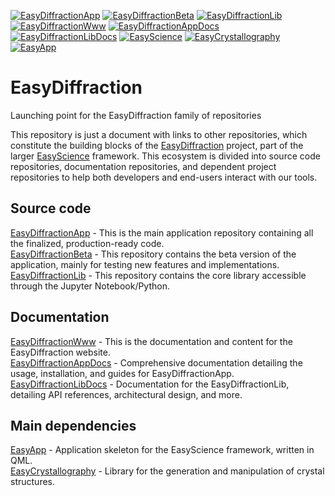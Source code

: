 [101]: https://img.shields.io/badge/App-blue?style=flat-square
[901]: https://github.com/easyscience/easyDiffractionApp
[102]: https://img.shields.io/badge/Beta-blue?style=flat-square
[902]: https://github.com/easyscience/EasyDiffractionBeta
[103]: https://img.shields.io/badge/Lib-blue?style=flat-square
[903]: https://github.com/easyscience/EasyDiffractionLib
[104]: https://img.shields.io/badge/Www-olive?style=flat-square
[904]: https://github.com/easyscience/EasyDiffractionWww
[105]: https://img.shields.io/badge/App_Docs-olive?style=flat-square
[905]: https://github.com/easyscience/EasyDiffractionAppDocs
[106]: https://img.shields.io/badge/Lib_Docs-olive?style=flat-square
[906]: https://github.com/easyscience/EasyDiffractionLibDocs
[107]: https://img.shields.io/badge/EasyScience-sienna?style=flat-square
[907]: https://github.com/easyscience/EasyScience
[108]: https://img.shields.io/badge/EasyCrystallography-sienna?style=flat-square
[908]: https://github.com/easyscience/easyCrystallography
[109]: https://img.shields.io/badge/EasyApp-sienna?style=flat-square
[909]: https://github.com/easyscience/easyApp

[![EasyDiffractionApp][101]][901] [![EasyDiffractionBeta][102]][902] [![EasyDiffractionLib][103]][903] [![EasyDiffractionWww][104]][904] [![EasyDiffractionAppDocs][105]][905] [![EasyDiffractionLibDocs][106]][906] [![EasyScience][107]][907] [![EasyCrystallography][108]][908] [![EasyApp][109]][909]

# EasyDiffraction

Launching point for the EasyDiffraction family of repositories

This repository is just a document with links to other repositories, which constitute the building blocks of the [EasyDiffraction](https://easydiffraction.org) project, part of the larger [EasyScience](https://easyscience.software) framework.
This ecosystem is divided into source code repositories, documentation repositories, and dependent project repositories to help both developers and end-users interact with our tools.

## Source code

[EasyDiffractionApp](https://github.com/easyScience/easyDiffractionApp) - This is the main application repository containing all the finalized, production-ready code.   
[EasyDiffractionBeta](https://github.com/easyScience/EasyDiffractionBeta) - This repository contains the beta version of the application, mainly for testing new features and implementations.  
[EasyDiffractionLib](https://github.com/easyScience/easyDiffractionLib) - This repository contains the core library accessible through the Jupyter Notebook/Python.  

## Documentation

[EasyDiffractionWww](https://github.com/easyScience/EasyDiffractionWww) - This is the documentation and content for the EasyDiffraction website.  
[EasyDiffractionAppDocs](https://github.com/easyScience/EasyDiffractionAppDocs) -  Comprehensive documentation detailing the usage, installation, and guides for EasyDiffractionApp.  
[EasyDiffractionLibDocs](https://github.com/easyScience/EasyDiffractionLibDocs) - Documentation for the EasyDiffractionLib, detailing API references, architectural design, and more.  

## Main dependencies

[EasyApp](https://github.com/easyScience/easyApp) - Application skeleton for the EasyScience framework, written in QML.  
[EasyCrystallography](https://github.com/easyScience/easyCrystallography) - Library for the generation and manipulation of crystal structures.  

